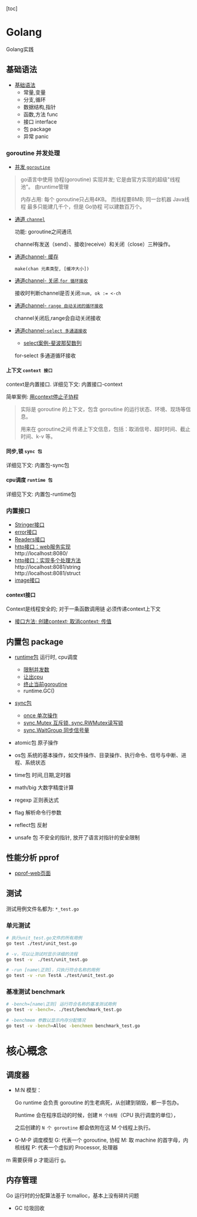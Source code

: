 [toc]

# Golang
 Golang实践

## 基础语法
- [基础语法](./语法/README.md)
  - 常量,变量
  - 分支,循环
  - 数据结构,指针
  - 函数,方法 func
  - 接口 interface
  - 包 package
  - 异常 panic


### goroutine 并发处理
- [并发 `goroutine`](./语法/15并发.go)
> go语言中使用 协程(goroutine) 实现并发; 它是由官方实现的超级"线程池"。 由runtime管理
> 
> 内存占用: 每个 goroutine只占用4KB。 而线程要8MB; 
> 同一台机器 Java线程 最多只能建几千个，但是 Go协程 可以建数百万个。

- [通道 `channel`](./语法/16channel.go)

  功能: goroutine之间通讯

  channel有发送（send）、接收(receive）和关闭（close）三种操作。
- [通道channel- 缓存](./语法/17channel缓冲.go)

  `make(chan 元素类型, [缓冲大小])`
- [通道channel- 关闭,`for 循环接收`](./语法/18channel关闭与遍历.go)

  接收时判断channel是否关闭:`num, ok := <-ch`
- [通道channel- `range 自动关闭的循环接收`](./语法/18.1RangeChannel.go)

  channel关闭后,range会自动关闭接收
- [通道channel-`select 多通道接收`](./语法/19channelSelect.go)
    - [select案例-斐波那契数列](./语法/20channelSelectFibonacci.go)

  for-select 多通道循环接收

#### 上下文 `context 接口`
context是内置接口. 详细见下文: 内置接口-context

  简单案例: [用context停止子协程](./语法/context.go)
> 实际是 goroutine 的上下文，包含 goroutine 的运行状态、环境、现场等信息。
>
> 用来在 goroutine之间 传递上下文信息，包括：取消信号、超时时间、截止时间、k-v 等。


#### 同步,锁 `sync 包`
详细见下文: 内置包-sync包
#### cpu调度 `runtime 包`
详细见下文: 内置包-runtime包


### 内置接口
- [Stringer接口](./内置接口/14.3内置Stringer接口.go)
- [error接口](./内置接口/14.4内置error接口.go)
- [Readers接口](./内置接口/14.5内置Readers接口.go)
- [http接口：web服务实现](./内置接口/14.6内置http.go)\
  http://localhost:8080/
- [http接口：实现多个处理方法](./内置接口/14.7内置http2.go)\
  http://localhost:8081/string \
  http://localhost:8081/struct
- [image接口](./内置接口/14.8内置image.go)
#### context接口
Context是线程安全的; 
对于一条函数调用链 必须传递context上下文
- [接口方法; 创建context; 取消context; 传值](./内置接口/context.go)


## 内置包 package

- [runtime包](./内置包/runtime)
  运行时, cpu调度
  - [限制并发数](./内置包/runtime/MAXPROCS.go)
  - [让出cpu](./内置包/runtime/sched.go)
  - [终止当前goroutine](./内置包/runtime/exit.go)
  - runtime.GC()
- [sync包](./内置包/sync)
  - [once 单次操作](./内置包/sync/once.go)
  - [sync.Mutex 互斥锁, sync.RWMutex读写锁](./内置包/sync/mutex.go)
  - [sync.WaitGroup 同步信号量](./内置包/sync/wait_group.go)
- atomic包
原子操作
- os包
  系统的基本操作，如文件操作、目录操作、执行命令、信号与中断、进程、系统状态
- time包 
时间,日期,定时器
- math/big 
大数字精度计算
- regexp
正则表达式
- flag
  解析命令行参数

- reflect包 反射

- unsafe 包
不安全的指针, 放开了语言对指针的安全限制
## 性能分析 pprof
- [pprof-web页面](./pprof/http.go)


## 测试
测试用例文件名都为: `*_test.go`
### 单元测试
```bash
# 执行unit_test.go文件的所有用例
go test ./test/unit_test.go

# -v，可以让测试时显示详细的流程
go test -v  ./test/unit_test.go

# -run [name\正则]，只执行符合名称的用例
go test -v -run TestA ./test/unit_test.go
```
### 基准测试 benchmark
```bash
# -bench=[name\正则] 运行符合名称的基准测试用例
go test -v -bench=. ./test/benchmark_test.go

# -benchmem 参数以显示内存分配情况
go test -v -bench=Alloc -benchmem benchmark_test.go

```

# 核心概念
## 调度器

- M:N 模型：
  
  Go runtime 会负责 goroutine 的生老病死，从创建到销毁，都一手包办。
  
  Runtime 会在程序启动的时候，创建 `M 个线程`（CPU 执行调度的单位），

  之后创建的 `N 个 goroutine` 都会依附在这 M 个线程上执行。

- G-M-P 调度模型
  G: 代表一个 goroutine, 协程
  M: 取 machine 的首字母，内核线程
  P: 代表一个虚拟的 Processor, 处理器

m 需要获得 p 才能运行 g。
## 内存管理
Go 运行时的分配算法基于 tcmalloc，基本上没有碎片问题
- GC 垃圾回收
